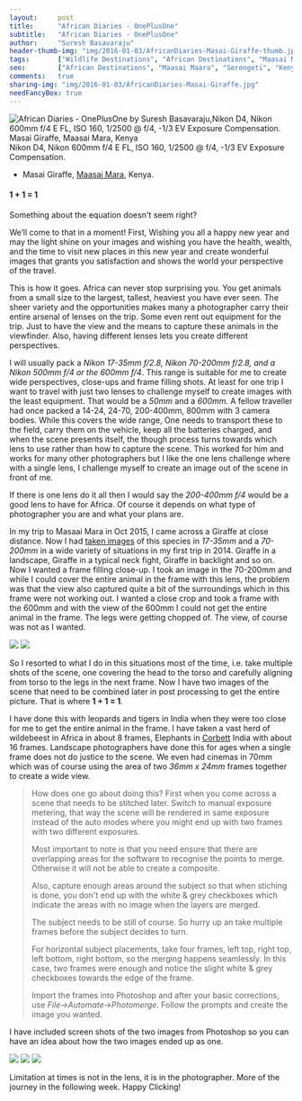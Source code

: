 ```yaml
---
layout:     post
title:      "African Diaries - OnePlusOne"
subtitle:   "African Diaries - OnePlusOne"
author:     "Suresh Basavaraju"
header-thumb-img: "img/2016-01-03/AfricanDiaries-Masai-Giraffe-thumb.jpg"
tags:       ["Wildlife Destinations", "African Destinations", "Maasai Maara", "Tips and Tricks", "Landscape Destinations"]
seo: 		["African Destinations", "Maasai Maara", "Serengeti", "Kenya"]
comments:   true
sharing-img: "img/2016-01-03/AfricanDiaries-Masai-Giraffe.jpg"
needFancyBox: true
---
```


<img src="{{ site.baseurl }}/img/2016-01-03/AfricanDiaries-Masai-Giraffe.jpg"  alt="African Diaries - OnePlusOne by Suresh Basavaraju,Nikon D4, Nikon 600mm f/4 E FL, ISO 160, 1/2500 @ f/4, -1/3 EV Exposure Compensation.  Masai Giraffe, Maasai Mara, Kenya">

<div class="exif">
Nikon D4, Nikon 600mm f/4 E FL, ISO 160, 1/2500 @ f/4, -1/3 EV Exposure Compensation.
</div>

<p>
	<ul>
		<li>Masai Giraffe, <a href="http://www.wilderhood.com/destination/Masai%20Mara" target="_blank">Maasai Mara</a>, Kenya.</li>
	</ul>
</p>

<p>
<h4>1 + 1 = 1</h4>
</p>

<p>
Something about the equation doesn't seem right?
</p>

<p>
We’ll come to that in a moment! First, Wishing you all a happy new year and may the light shine on your images and wishing you have the health, wealth, and the time to visit new places in this new year and create wonderful images that grants you satisfaction and shows the world your perspective of the travel.
</p>

<p>
This is how it goes. Africa can never stop surprising you. You get animals from a small size to the largest, tallest, heaviest you have ever seen. The sheer variety and the opportunities makes many a photographer carry their entire arsenal of lenses on the trip. Some even rent out equipment for the trip. Just to have the view and the means to capture these animals in the viewfinder. Also, having different lenses lets you create different perspectives.
</p>

<p>
I will usually pack a <em>Nikon 17-35mm f/2.8, Nikon 70-200mm f/2.8, and a Nikon 500mm f/4 or the 600mm f/4</em>. This range is suitable for me to create wide perspectives, close-ups and frame filling shots. At least for one trip I want to travel with just two lenses to challenge myself to create images with the least equipment. That would be a <em>50mm</em> and a <em>600mm</em>. A fellow traveller had once packed a 14-24, 24-70, 200-400mm, 800mm with 3 camera bodies. While this covers the wide range, One needs to transport these to the field, carry them on the vehicle, keep all the batteries charged, and when the scene presents itself, the though process turns towards which lens to use rather than how to capture the scene. This worked for him and works for many other photographers but I like the one lens challenge where with a single lens, I challenge myself to create an image out of the scene in front of me. 
</p>

<p>
If there is one lens do it all then I would say the <em>200-400mm f/4</em> would be a good lens to have for Africa. Of course it depends on what type of photographer you are and what your plans are.
</p>

<p>
In my trip to Masaai Mara in Oct 2015, I came across a Giraffe at close distance. Now I had <a href="{{ site.baseurl }}/africandiaries/2015-12-19-African-Diaries-Making-an-images.html" target="_blank">taken images</a> of this species in <em>17-35mm</em> and a <em>70-200mm</em> in a wide variety of situations in my first trip in 2014. Giraffe in a landscape, Giraffe in a typical neck fight, Giraffe in backlight and so on. Now I wanted a frame filling close-up. I took an image in the 70-200mm and while I could cover the entire animal in the frame with this lens, the problem was that the view also captured quite a bit of the surroundings which in this frame were not working out. I wanted a close crop and took a frame with the 600mm and with the view of the 600mm I could not get the entire animal in the frame. The legs were getting chopped of. The view, of course was not as I wanted.
</p>

<div class="w-entity-images">
	<a class="fancybox" rel="group" href="{{ site.baseurl }}/img/2016-01-03/AfricanDiaries-Masai-Giraffe4.JPG"> <img class="w-customised-image-preview small-image-preview" src="{{ site.baseurl }}/img/2016-01-03/AfricanDiaries-Masai-Giraffe4.JPG"></a>
	<a class="fancybox" rel="group" href="{{ site.baseurl }}/img/2016-01-03/AfricanDiaries-Masai-Giraffe5.JPG"> <img class="w-customised-image-preview small-image-preview" src="{{ site.baseurl }}/img/2016-01-03/AfricanDiaries-Masai-Giraffe5.JPG"></a>
</div>

<p>
So I resorted to what I do in this situations most of the time, i.e. take multiple shots of the scene, one covering the head to the torso and carefully aligning from torso to the legs in the next frame. Now I have two images of the scene that need to be combined later in post processing to get the entire picture. That is  where <strong>1 + 1 = 1</strong>.
</p>

<p>
I have done this with leopards and tigers in India when they were too close for me to get the entire animal in the frame. I have taken a vast herd of wildebeest in Africa in about 8 frames, Elephants in <a href="http://www.wilderhood.com/destination/Corbett" target="_blank">Corbett</a> India with about 16 frames. Landscape photographers have done this for ages when a single frame does not do justice to the scene. We even had cinemas in 70mm which was of course using the area of two <em>36mm x 24mm</em> frames together to create a wide view. 
</p>

<blockquote>
<p>
How does one go about doing this? First when you come across a scene that needs to be stitched later. Switch to manual exposure metering, that way the scene will be rendered in same exposure instead of the auto modes where you might end up with two frames with two different exposures.
</p>

<p>
Most important to note is that you need ensure that there are overlapping areas for the software to recognise the points to merge. Otherwise it will not be able to create a composite.
</p>

<p>
Also, capture enough areas around the subject so that when stiching is done, you don't end up with the white & grey checkboxes which indicate the areas with no image when the layers are merged.
</p>

<p>
The subject needs to be still of course. So hurry up an take multiple frames before the subject decides to turn.
</p>

<p>
For horizontal subject placements, take four frames, left top, right top, left bottom, right bottom, so the merging happens seamlessly. In this case, two frames were enough and notice the slight white & grey checkboxes towards the edge of the frame. 
</p>

<p>
Import the frames into Photoshop and after your basic corrections, use <em>File->Automate->Photomerge</em>. Follow the prompts and create the image you wanted. 
</p>
</blockquote>

<p>
I have included screen shots of the two images from Photoshop so you can have an idea about how the two images ended up as one.
</p>

<div class="w-entity-images">
	<a class="fancybox" rel="group" href="{{ site.baseurl }}/img/2016-01-03/AfricanDiaries-Masai-Giraffe2.JPG"> <img class="w-customised-image-preview small-image-preview" src="{{ site.baseurl }}/img/2016-01-03/AfricanDiaries-Masai-Giraffe2.JPG"></a>
	<a class="fancybox" rel="group" href="{{ site.baseurl }}/img/2016-01-03/AfricanDiaries-Masai-Giraffe1.JPG"> <img class="w-customised-image-preview small-image-preview" src="{{ site.baseurl }}/img/2016-01-03/AfricanDiaries-Masai-Giraffe1.JPG"></a>
	<a class="fancybox" rel="group" href="{{ site.baseurl }}/img/2016-01-03/AfricanDiaries-Masai-Giraffe3.JPG"> <img class="w-customised-image-preview small-image-preview" src="{{ site.baseurl }}/img/2016-01-03/AfricanDiaries-Masai-Giraffe3.JPG"></a>
</div>

<p>
Limitation at times is not in the lens, it is in the photographer. More of the journey in the following week. Happy Clicking!
</p>
